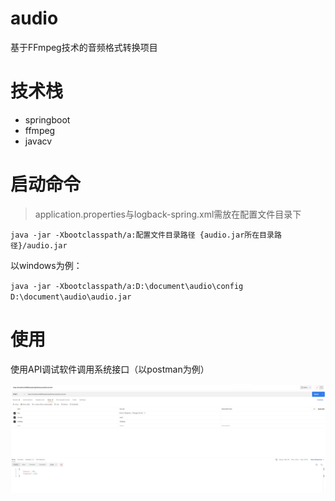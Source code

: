 # audio
基于FFmpeg技术的音频格式转换项目

# 技术栈
- springboot
- ffmpeg
- javacv

# 启动命令
> application.properties与logback-spring.xml需放在配置文件目录下

`java -jar -Xbootclasspath/a:配置文件目录路径 {audio.jar所在目录路径}/audio.jar`

以windows为例：

`java -jar -Xbootclasspath/a:D:\document\audio\config D:\document\audio\audio.jar`

# 使用
使用API调试软件调用系统接口（以postman为例）

![img.png](postman.png)

